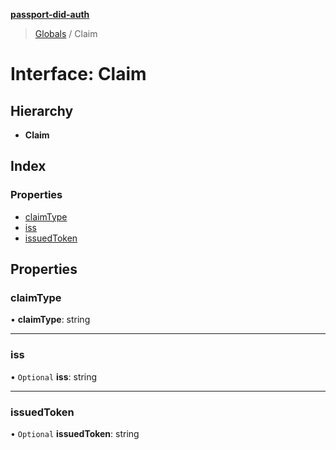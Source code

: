 **[passport-did-auth](../README.md)**

> [Globals](../README.md) / Claim

# Interface: Claim

## Hierarchy

* **Claim**

## Index

### Properties

* [claimType](claim.md#claimtype)
* [iss](claim.md#iss)
* [issuedToken](claim.md#issuedtoken)

## Properties

### claimType

•  **claimType**: string

___

### iss

• `Optional` **iss**: string

___

### issuedToken

• `Optional` **issuedToken**: string
